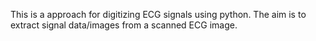 This is a approach for digitizing ECG signals using python. The aim is to extract signal data/images from a scanned ECG image.
